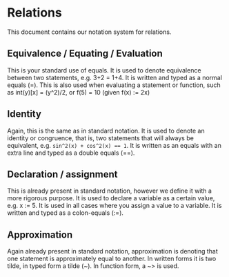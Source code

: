 # Relations

This document contains our notation system for relations.

## Equivalence / Equating / Evaluation

This is your standard use of equals. It is used to denote equivalence between two statements,
e.g. 3+2 = 1+4. It is written and typed as a normal equals (=). This is also used when evaluating
a statement or function, such as int(y)[x] = (y^2)/2, or f(5) = 10 (given f(x) := 2x)

## Identity

Again, this is the same as in standard notation. It is used to denote an identity or
congruence, that is, two statements that will always be equivalent, e.g. 
`sin^2(x) + cos^2(x) == 1`. It is written as an equals with an extra line and typed as a double
equals (==).

## Declaration / assignment

This is already present in standard notation, however we define it with a more rigorous
purpose. It is used to declare a variable as a certain value, e.g. x := 5. It is used
in all cases where you assign a value to a variable. It is written and typed
as a colon-equals (:=). 

## Approximation

Again already present in standard notation, approximation is denoting that one
statement is approximately equal to another. In written forms it is two tilde, 
in typed form a tilde (~). In function form, a ~> is used.

